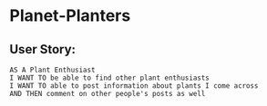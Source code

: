 # Planet-Planters

## User Story:
```
AS A Plant Enthusiast
I WANT TO be able to find other plant enthusiasts
I WANT TO able to post information about plants I come across 
AND THEN comment on other people's posts as well 
```